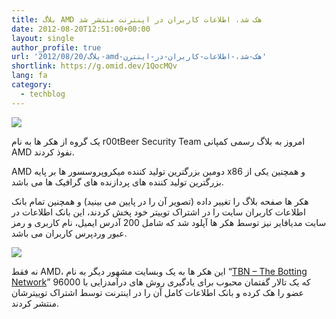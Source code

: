 ```yaml
---
title: بلاگ AMD هک شد، اطلاعات کاربران در اینترنت منتشر شد
date: 2012-08-20T12:51:00+00:00
layout: single
author_profile: true
url: '2012/08/20/بلاگ-amd-هک-شد،-اطلاعات-کاربران-در-اینترن'
shortlink: https://g.omid.dev/1QocMQv
lang: fa
category: 
  - techblog
---
```

![](/images/2012/08/ver1_600w4.jpg)

یک گروه از هکر ها به نام r00tBeer Security Team امروز به بلاگ رسمی کمپانی AMD نفوذ کردند.

AMD دومین بزرگترین تولید کننده میکروپروسسور ها بر پایه x86 و همچنین یکی از بزرگترین تولید کننده های پردازنده های گرافیک ها می باشد.

هکر ها صفحه بلاگ را تغییر داده (تصویر آن را در پایین می بینید) و همچنین تمام بانک اطلاعات کاربران سایت را در اشتراک توییتر خود پخش کردند، این بانک اطلاعات در سایت مدیافایر نیز توسط هکر ها آپلود شد که شامل 200 آدرس ایمیل، نام کاربری و رمز عبور وردپرس کاربران می باشد.

![](/images/2012/08/AMDBlogHack4.png)

نه فقط AMD، این هکر ها به یک وبسایت مشهور دیگر به نام “[TBN – The Botting Network](http://www.thebotnet.com/)” که یک تالار گفتمان محبوب برای یادگیری روش های درآمدزایی با 96000 عضو را هک کرده و بانک اطلاعات کامل آن را در اینترنت توسط اشتراک توییترشان منتشر کردند.
